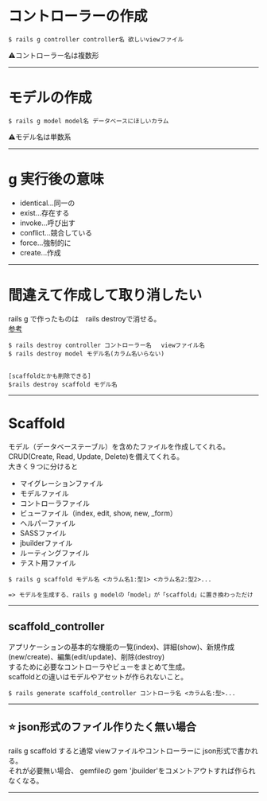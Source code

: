# コントローラーの作成
~~~
$ rails g controller controller名 欲しいviewファイル
~~~
⚠️コントローラー名は複数形
***

# モデルの作成
~~~
$ rails g model model名 データベースにほしいカラム
~~~
⚠️モデル名は単数系
***

# g 実行後の意味
- identical...同一の
- exist...存在する
- invoke...呼び出す
- conflict...競合している
- force...強制的に
- create...作成
***

# 間違えて作成して取り消したい
rails g で作ったものは　rails destroyで消せる。    
[参考](https://qiita.com/histori/items/7b76aaaa69f2e3ab4f06)
~~~
$ rails destroy controller コントローラー名　 viewファイル名
$ rails destroy model モデル名(カラム名いらない)


[scaffoldとかも削除できる]
$rails destroy scaffold モデル名
~~~
***

# Scaffold 
モデル（データベーステーブル）を含めたファイルを作成してくれる。     
CRUD(Create, Read, Update, Delete)を備えてくれる。    
大きく９つに分けると    
- マイグレーションファイル
- モデルファイル
- コントローラファイル
- ビューファイル（index, edit, show, new, _form）
- ヘルパーファイル
- SASSファイル
- jbuilderファイル
- ルーティングファイル
- テスト用ファイル
~~~
$ rails g scaffold モデル名 <カラム名1:型1> <カラム名2:型2>...

=> モデルを生成する、rails g modelの「model」が「scaffold」に置き換わっただけ
~~~
***

## scaffold_controller 
アプリケーションの基本的な機能の一覧(index)、詳細(show)、新規作成(new/create)、編集(edit/update)、削除(destroy)   
するために必要なコントローラやビューをまとめて生成。   
scaffoldとの違いはモデルやアセットが作られないこと。
~~~
$ rails generate scaffold_controller コントローラ名 <カラム名:型>...
~~~
***

## ⭐️ json形式のファイル作りたく無い場合
rails g scaffold すると通常 viewファイルやコントローラーに json形式で書かれる。    
それが必要無い場合、 gemfileの gem 'jbuilder'をコメントアウトすれば作られなくなる。
***
